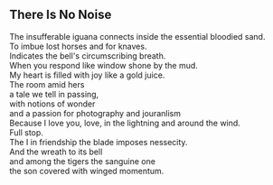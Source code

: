 There Is No Noise
-----------------
The insufferable iguana connects inside the essential bloodied sand.  
To imbue lost horses and for knaves.  
Indicates the bell's circumscribing breath.  
When you respond like window shone by the mud.  
My heart is filled with joy like a gold juice.  
The room amid hers  
a tale we tell in passing,  
with notions of wonder  
and a passion for photography and jouranlism  
Because I love you, love, in the lightning and around the wind.  
Full stop.  
The I in friendship the blade imposes nessecity.  
And the wreath to its bell  
and among the tigers the sanguine one  
the son covered with winged momentum.  
